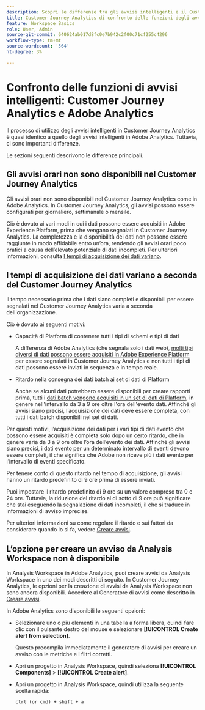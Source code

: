 ```yaml
---
description: Scopri le differenze tra gli avvisi intelligenti e il Customer Journey Analytics di Adobe Analytics
title: Customer Journey Analytics di confronto delle funzioni degli avvisi intelligenti e Adobe Analytics
feature: Workspace Basics
role: User, Admin
source-git-commit: 640624ab017d8fc0e7b942c2f00c71cf255c4296
workflow-type: tm+mt
source-wordcount: '564'
ht-degree: 3%

---
```


# Confronto delle funzioni di avvisi intelligenti: Customer Journey Analytics e Adobe Analytics

Il processo di utilizzo degli avvisi intelligenti in Customer Journey Analytics è quasi identico a quello degli avvisi intelligenti in Adobe Analytics. Tuttavia, ci sono importanti differenze.

Le sezioni seguenti descrivono le differenze principali.

## Gli avvisi orari non sono disponibili nel Customer Journey Analytics

Gli avvisi orari non sono disponibili nel Customer Journey Analytics come in Adobe Analytics. In Customer Journey Analytics, gli avvisi possono essere configurati per giornaliero, settimanale o mensile.

Ciò è dovuto ai vari modi in cui i dati possono essere acquisiti in Adobe Experience Platform, prima che vengano segnalati in Customer Journey Analytics. La completezza e la disponibilità dei dati non possono essere raggiunte in modo affidabile entro un’ora, rendendo gli avvisi orari poco pratici a causa dell’elevato potenziale di dati incompleti. Per ulteriori informazioni, consulta [I tempi di acquisizione dei dati variano](#data-ingestion-times-vary-in-customer-journey-analytics).

## I tempi di acquisizione dei dati variano a seconda del Customer Journey Analytics

Il tempo necessario prima che i dati siano completi e disponibili per essere segnalati nel Customer Journey Analytics varia a seconda dell&#39;organizzazione.

Ciò è dovuto ai seguenti motivi:

* Capacità di Platform di contenere tutti i tipi di schemi e tipi di dati

  A differenza di Adobe Analytics (che segnala solo i dati web), [molti tipi diversi di dati possono essere acquisiti in Adobe Experience Platform](/help/data-ingestion/data-ingestion.md) per essere segnalati in Customer Journey Analytics e non tutti i tipi di dati possono essere inviati in sequenza e in tempo reale.

* Ritardo nella consegna dei dati batch ai set di dati di Platform

  Anche se alcuni dati potrebbero essere disponibili per creare rapporti prima, tutti i [dati batch vengono acquisiti in un set di dati di Platform](/help/data-ingestion/data-ingestion.md#ingest-and-use-batch-data.), in genere nell&#39;intervallo da 3 a 9 ore oltre l&#39;ora dell&#39;evento dati. Affinché gli avvisi siano precisi, l’acquisizione dei dati deve essere completa, con tutti i dati batch disponibili nel set di dati. <!--3 to 9 hours is a sweet spot, what we are suggesting.  -->

Per questi motivi, l’acquisizione dei dati per i vari tipi di dati evento che possono essere acquisiti è completa solo dopo un certo ritardo, che in genere varia da 3 a 9 ore oltre l’ora dell’evento dei dati. Affinché gli avvisi siano precisi, i dati evento per un determinato intervallo di eventi devono essere completi, il che significa che Adobe non riceve più i dati evento per l’intervallo di eventi specificato.

Per tenere conto di questo ritardo nel tempo di acquisizione, gli avvisi hanno un ritardo predefinito di 9 ore prima di essere inviati.

Puoi impostare il ritardo predefinito di 9 ore su un valore compreso tra 0 e 24 ore. Tuttavia, la riduzione del ritardo al di sotto di 9 ore può significare che stai eseguendo la segnalazione di dati incompleti, il che si traduce in informazioni di avviso imprecise.

Per ulteriori informazioni su come regolare il ritardo e sui fattori da considerare quando lo si fa, vedere [Creare avvisi](/help/components/c-intelligent-alerts/alert-builder.md).

<!-- Starting with "However," the rest of this information should probably go into the actual documentation where we document the option to adjust the delay. -->

## L’opzione per creare un avviso da Analysis Workspace non è disponibile

In Analysis Workspace in Adobe Analytics, puoi creare avvisi da Analysis Workspace in uno dei modi descritti di seguito. In Customer Journey Analytics, le opzioni per la creazione di avvisi da Analysis Workspace non sono ancora disponibili. Accedere al Generatore di avvisi come descritto in [Creare avvisi](/help/components/c-intelligent-alerts/alert-builder.md).

In Adobe Analytics sono disponibili le seguenti opzioni:

* Selezionare uno o più elementi in una tabella a forma libera, quindi fare clic con il pulsante destro del mouse e selezionare **[!UICONTROL Create alert from selection]**.

  Questo precompila immediatamente il generatore di avvisi per creare un avviso con le metriche e i filtri corretti.

* Apri un progetto in Analysis Workspace, quindi seleziona **[!UICONTROL Components]** > **[!UICONTROL Create alert]**.

* Apri un progetto in Analysis Workspace, quindi utilizza la seguente scelta rapida:

  `ctrl (or cmd) + shift + a`







